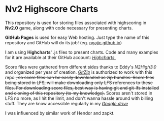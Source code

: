 # Nv2 Highscore Charts

This repository is used for storing files associated with highscoring in **Nv2.0** game, along with code necessary for presenting charts.

**GitHub Pages** is used for easy Web hosting. Just type the name of this repository and GitHub will do its job! (eg. [ngajic.github.io](https://ngajic.github.io))

I am using **Highcharts**' .js files to present charts. Code and many examples for it are available at their GitHub account: [*Highcharts.*](https://github.com/highcharts/highcharts)

Score files were gathered from different sides thanks to Eddy's *N2High3.0* and organized per year of creation. [*GitZip*](https://kinolien.github.io/gitzip) is authorized to work with this repo ~~, so score files can be easily downloaded as zip bundles. Score files being stored in LFS, will make downloading only LFS references to these files. For downloading score files, best way is having git and git-lfs installed and cloning of this repository (to my knowledge).~~ Scores aren't stored in LFS no more, as I hit the limit, and don't wanna hassle around with billing stuff. They are know accessible regularly in my [*Google drive*](https://drive.google.com/drive/folders/1UVRaXYf_891Z8pjrIOJb3qY2nyI0P-Ge?usp=sharing)

I was influenced by similar work of Hendor and zapkt.
